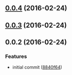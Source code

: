 <a name="0.0.4"></a>
## [0.0.4](//compare/v0.0.3...v0.0.4) (2016-02-24)




<a name="0.0.3"></a>
## [0.0.3](//compare/v0.0.2...v0.0.3) (2016-02-24)




<a name="0.0.2"></a>
## 0.0.2 (2016-02-24)


### Features

* initial commit ([8840f64](https://github.com/s-panferov/rscrollspy/commit/8840f64))



